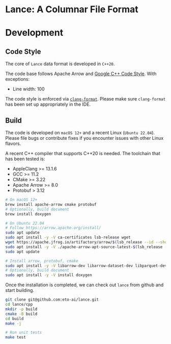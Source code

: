 # Lance: A Columnar File Format


# Development

## Code Style

The core of `Lance` data format is developed in `C++20`.

The code base follows Apache Arrow and [Google C++ Code Style](https://google.github.io/styleguide/cppguide.html).
With exceptions:
* Line width: 100

The code style is enforced via [`clang-format`](https://clang.llvm.org/docs/ClangFormat.html). Please make sure `clang-format` has been set up appropriately in the IDE.

## Build

The code is developed on `macOS 12+` and a recent Linux (`Ubuntu 22.04`). Please file bugs or contribute fixes if you encounter issues with other Linux flavors.

A recent C++ compiler that supports C++20 is needed. The toolchain that has been tested is:

* AppleClang >= 13.1.6
* GCC >= 11.2
* CMake >= 3.22
* Apache Arrow >= 8.0
* Protobuf > 3.12

```sh
# On macOS 12+
brew install apache-arrow cmake protobuf
# Optionally, build document
brew install doxygen
```

```sh
# On Ubuntu 22.04
# Follow https://arrow.apache.org/install/
sudo apt update
sudo apt install -y -V ca-certificates lsb-release wget
wget https://apache.jfrog.io/artifactory/arrow/$(lsb_release --id --short | tr 'A-Z' 'a-z')/apache-arrow-apt-source-latest-$(lsb_release --codename --short).deb
sudo apt install -y -V ./apache-arrow-apt-source-latest-$(lsb_release --codename --short).deb
sudo apt update

# Install arrow, protobuf, cmake
sudo apt install -y -V libarrow-dev libarrow-dataset-dev libparquet-dev libarrow-python-dev cmake libprotobuf-dev protobuf-compiler
# Optionally, build document
sudo apt install -y -V install doxygen
```

Once the installation is completed, we can check out `lance` from github and start building.

```sh
git clone git@github.com:eto-ai/lance.git
cd lance/cpp
mkdir -p build
cmake -B build
cd build
make -j

# Run unit tests
make test
```
